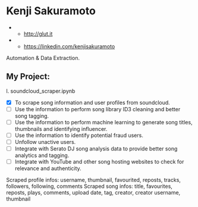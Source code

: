 # Kenji Sakuramoto
* * http://glut.it

* * https://linkedin.com/kenjisakuramoto

Automation & Data Extraction.

## My Project:
l. soundcloud_scraper.ipynb
- [x] To scrape song information and user profiles from soundcloud. 
- [ ] Use the information to perform song library ID3 cleaning and better song tagging.
- [ ] Use the information to perform machine learning to generate song titles, thumbnails and identifying influencer.
- [ ] Use the information to identify potential fraud users.
- [ ] Unfollow unactive users.  
- [ ] Integrate with Serato DJ song analysis data to provide better song analytics and tagging.
- [ ] Integrate with YouTube and other song hosting websites to check for relevance and authenticity.

Scraped profile infos: username, thumbnail, favourited, reposts, tracks, followers, following, comments
Scraped song infos: title, favourites, reposts, plays, comments, upload date, tag, creator, creator username, thumbnail
